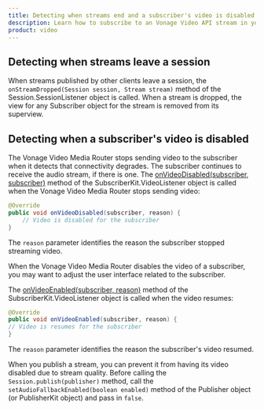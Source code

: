 ```yaml
---
title: Detecting when streams end and a subscriber's video is disabled
description: Learn how to subscribe to an Vonage Video API stream in your Android application. Once you have connected to a session, you can subscribe to a stream to view video, audio, and signalling data.
product: video
---
```


## Detecting when streams leave a session

When streams published by other clients leave a session, the `onStreamDropped(Session session, Stream stream)` method of the Session.SessionListener object is called. When a stream is dropped, the view for any Subscriber object for the stream is removed from its superview.

## Detecting when a subscriber's video is disabled

The Vonage Video Media Router stops sending video to the subscriber when it detects that connectivity degrades. The subscriber continues to receive the audio stream, if there is one. The [onVideoDisabled(subscriber, subscriber)](/sdk/stitch/video-android-reference/com/opentok/android/SubscriberKit.VideoListener.html#onVideoDisabled-com.opentok.android.SubscriberKit-java.lang.String-) method of the SubscriberKit.VideoListener object is called when the Vonage Video Media Router stops sending video:

```java
@Override
public void onVideoDisabled(subscriber, reason) {
    // Video is disabled for the subscriber
}
```

The `reason` parameter identifies the reason the subscriber stopped streaming video.

When the Vonage Video Media Router disables the video of a subscriber, you may want to adjust the user interface related to the subscriber.

The [onVideoEnabled(subscriber, reason)](/sdk/stitch/video-android-reference/com/opentok/android/SubscriberKit.VideoListener.html#onVideoEnabled-com.opentok.android.SubscriberKit-java.lang.String-) method of the SubscriberKit.VideoListener object is called when the video resumes:

```java
@Override
public void onVideoEnabled(subscriber, reason) {
// Video is resumes for the subscriber
}
```

The `reason` parameter identifies the reason the subscriber's video resumed.

When you publish a stream, you can prevent it from having its video disabled due to stream quality. Before calling the `Session.publish(publisher)` method, call the `setAudioFallbackEnabled(boolean enabled)` method of the Publisher object (or PublisherKit object) and pass in `false`.
